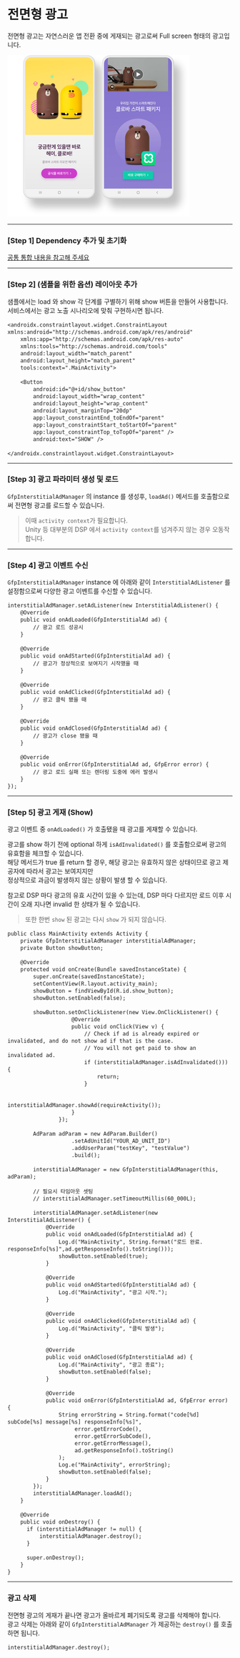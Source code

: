 # 전면형 광고
전면형 광고는 자연스러운 앱 전환 중에 게재되는 광고로써 Full screen 형태의 광고입니다.

![샘플 이미지](images/fullscreen.jpg)

----

### [Step 1] Dependency 추가 및 초기화
[공통 통합 내용을 참고해 주세요](../README.md)

----

### [Step 2] (샘플을 위한 옵션) 레이아웃 추가
샘플에서는 load 와 show 각 단계를 구별하기 위해 show 버튼을 만들어 사용합니다.\
서비스에서는 광고 노출 시나리오에 맞춰 구현하시면 됩니다.

```
<androidx.constraintlayout.widget.ConstraintLayout xmlns:android="http://schemas.android.com/apk/res/android"
    xmlns:app="http://schemas.android.com/apk/res-auto"
    xmlns:tools="http://schemas.android.com/tools"
    android:layout_width="match_parent"
    android:layout_height="match_parent"
    tools:context=".MainActivity">

    <Button
        android:id="@+id/show_button"
        android:layout_width="wrap_content"
        android:layout_height="wrap_content"
        android:layout_marginTop="20dp"
        app:layout_constraintEnd_toEndOf="parent"
        app:layout_constraintStart_toStartOf="parent"
        app:layout_constraintTop_toTopOf="parent" />
        android:text="SHOW" />

</androidx.constraintlayout.widget.ConstraintLayout>
```

----

### [Step 3] 광고 파라미터 생성 및 로드
`GfpInterstitialAdManager` 의 instance 를 생성후, `loadAd()` 메서드를 호출함으로써 전면형 광고를 로드할 수 있습니다.

> 이때 `activity context`가 필요합니다.\
Unity 등 대부분의 DSP 에서 `activity context`를 넘겨주지 않는 경우 오동작합니다.

----

### [Step 4] 광고 이벤트 수신
`GfpInterstitialAdManager` instance 에 아래와 같이 `InterstitialAdListener` 를 설정함으로써 다양한 광고 이벤트를 수신할 수 있습니다.

```
interstitialAdManager.setAdListener(new InterstitialAdListener() {
    @Override
    public void onAdLoaded(GfpInterstitialAd ad) {
        // 광고 로드 성공시   
    }

    @Override
    public void onAdStarted(GfpInterstitialAd ad) {
        // 광고가 정상적으로 보여지기 시작했을 때   
    }

    @Override
    public void onAdClicked(GfpInterstitialAd ad) {
        // 광고 클릭 됐을 때
    }

    @Override
    public void onAdClosed(GfpInterstitialAd ad) {
        // 광고가 close 됐을 때             
    }

    @Override
    public void onError(GfpInterstitialAd ad, GfpError error) {
        // 광고 로드 실패 또는 렌더링 도중에 에러 발생시
    }
});
```

----

### [Step 5] 광고 게재 (Show)
광고 이벤트 중 `onAdLoaded()` 가 호출됐을 때 광고를 게재할 수 있습니다.

광고를 show 하기 전에 optional 하게 `isAdInvalidated()` 를 호출함으로써 광고의 유효함을 체크할 수 있습니다.\
해당 메서드가 true 를 return 할 경우, 해당 광고는 유효하지 않은 상태이므로 광고 제공자에 따라서 광고는 보여지지만\
정상적으로 과금이 발생하지 않는 상황이 발생 할 수 있습니다.

참고로 DSP 마다 광고의 유효 시간이 있을 수 있는데, DSP 마다 다르지만 로드 이후 시간이 오래 지나면 invalid 한 상태가 될 수 있습니다.

> 또한 한번 `show` 된 광고는 다시 `show` 가 되지 않습니다.


```
public class MainActivity extends Activity {
    private GfpInterstitialAdManager interstitialAdManager;
    private Button showButton;

    @Override
    protected void onCreate(Bundle savedInstanceState) {
        super.onCreate(savedInstanceState);
        setContentView(R.layout.activity_main);
        showButton = findViewById(R.id.show_button);
        showButton.setEnabled(false);

        showButton.setOnClickListener(new View.OnClickListener() {
                    @Override
                    public void onClick(View v) {
                        // Check if ad is already expired or invalidated, and do not show ad if that is the case.
                        // You will not get paid to show an invalidated ad.
                        if (interstitialAdManager.isAdInvalidated())) {
                            return;
                        }

                        interstitialAdManager.showAd(requireActivity());
                    }
                });

        AdParam adParam = new AdParam.Builder()
                    .setAdUnitId("YOUR_AD_UNIT_ID")
                    .addUserParam("testKey", "testValue")
                    .build();

        interstitialAdManager = new GfpInterstitialAdManager(this, adParam);

        // 필요시 타임아웃 셋팅
        // interstitialAdManager.setTimeoutMillis(60_000L);

        interstitialAdManager.setAdListener(new InterstitialAdListener() {
            @Override
            public void onAdLoaded(GfpInterstitialAd ad) {
                Log.d("MainActivity", String.format("로드 완료. responseInfo[%s]",ad.getResponseInfo().toString()));
                showButton.setEnabled(true);
            }

            @Override
            public void onAdStarted(GfpInterstitialAd ad) {
                Log.d("MainActivity", "광고 시작.");
            }

            @Override
            public void onAdClicked(GfpInterstitialAd ad) {
                Log.d("MainActivity", "클릭 발생");
            }

            @Override
            public void onAdClosed(GfpInterstitialAd ad) {
                Log.d("MainActivity", "광고 종료");
                showButton.setEnabled(false);
            }

            @Override
            public void onError(GfpInterstitialAd ad, GfpError error) {
                String errorString = String.format("code[%d] subCode[%s] message[%s] responseInfo[%s]",
                     error.getErrorCode(),
                     error.getErrorSubCode(),
                     error.getErrorMessage(),
                     ad.getResponseInfo().toString()
                );
                Log.e("MainActivity", errorString);
                showButton.setEnabled(false);
            }
        });
        interstitialAdManager.loadAd();
    }

    @Override
    public void onDestroy() {
      if (interstitialAdManager != null) {
          interstitialAdManager.destroy();
      }

      super.onDestroy();
    }
}
```

----

### 광고 삭제
전면형 광고의 게재가 끝나면 광고가 올바르게 폐기되도록 광고를 삭제해야 합니다.\
광고 삭제는 아래와 같이 `GfpInterstitialAdManager` 가 제공하는 `destroy()` 를 호출하면 됩니다.

```
interstitialAdManager.destroy();
```
